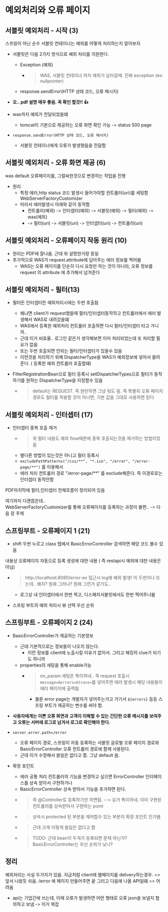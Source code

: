 # 예외처리와 오류 페이지

## 서블릿 예외처리 - 시작 (3)
  
스프링이 아닌 순수 서블릿 컨테이너는 예외를 어떻게 처리하는지 알아보자
  
- 서블릿은 다음 2가지 방식으로 예외 처리를 지원한다.
  - Exception (예외) 
    - > WAS, 서블릿 컨테이너 까지 예외가 날라갈때. 진짜 exception (ex: nullpointer)
  - response.sendError(HTTP 상태 코드, 오류 메시지)

- **오.. pdf 설명 매우 좋음. 꼭 확인 할것!! 👍**

- was까지 예외가 전달되었을떄
  -  tomcat이 기본으로 제공하는 오류 화면 확인 가능 -> status 500 page  
- `response.sendError(HTTP 상태 코드, 오류 메시지)`
  - 서블릿 컨테이너에게 오류가 발생했음을 전달함

## 서블릿 예외처리 - 오류 화면 제공 (6)

was default 오류페이지를, 그럴싸한것으로 변경하는 작업을 진행  

- 원리
  - 특정 에러,http status 코드 발생시 들어가야할 컨트롤러(uri)를 세팅함 WebServerFactoryCustomizer
  - 따라서 에러발생시 아래와 같이 동작함
    - 컨트롤러(예외) -> 인터셉터(예외) -> 서블릿(예외) -> 필터(예외) -> was(예외) 
    - -> 필터(uri) -> 서블릿(uri)  -> 인터셉터(uri)  -> 컨트롤러(uri) 

## 서블릿 예외처리 - 오류페이지 작동 원리 (10)

- 원리는 PDF에 잘나옴. 근데 위 설명한거랑 동일
- 추가적으로 WAS가 request.attribute에 담아주는 에러 정보를 찍어봄
  - WAS는 오류 페이지를 단순히 다시 요청만 하는 것이 아니라, 오류 정보를 request 의 attribute 에
    추가해서 넘겨준다

## 서블릿 예외처리 - 필터(13)

- 필터든 인터셉터든 예외처리시에는 두번 호출됨
  - 왜냐면 client가 request했을때 필터/인터셉터동작하고 컨트롤러에서 에러 발생해서 WAS로 내려갔을떄
  - WAS에서 등록한 예외처리 컨트롤러 호출하면 다시 필터/인터셉터 타고 가니까..
  - 근데 이거 비효율.. 로그인 같은거 생각해보면 이미 처리되었는데 또 처리할 필요가 없음
  - 또는 두번 호출되면 안되는 필터/인터셉터가 있을수 있음
  - 이런것을 처리하기 위해 DispatcherType을 WAS가 예외정보에 넣어서 올려준다. ( 등록한 예외 컨트롤러 호출할떄)

- FilterRegistrationBean으로 필터 등록시 setDispatcherTypes으로 필터가 동작하기를 원하는 DispatcherType을 지정할수 있음
  - > default는 REQUEST. 즉 원만하면 그냥 둬도 됨. 즉 특별히 오류 페이지 경로도 필터를 적용할 것이 아니면, 기본 값을 그대로 사용하면 된다

## 서블릿 예외처리 - 인터셉터 (17)

- 인터셉터 중복 호출 제거
  - > 위 필터 내용도 예외 flow때문에 중복 호출되는것을 제거하는 방법이었음
  - 별다른 방법이 있는것은 아니고 필터 등록시 
  - `excludePathPatterns("/css/**", "*.ico", "/error", "/error-page/**")` 를 이용해서 
  - 에러 처리 컨트롤러 경로 "/error-page/**" 를 exclude해준다. 즉 이경로로는 인터셉터 동작안함

PDF마지막에 필터,인터셉터 전체흐름이 정리되어 있음  
  
여기까지 다괜찮은데..   
WebServerFactoryCustomizer를 통해 오류페이지를 등록하는 과정이 불편.. -> 다음 장 주제

## 스프링부트 - 오류페이지 1 (21)

- shift 두번 누르고 class 탭에서 BasicErrorController 검색하면 해당 코드 볼수 있음
  
내용상 오류페이지 자동으로 등록 생성에 대한 내용 ( 즉 restapi시 예외에 대한 내용은 아님)
  
- > http://localhost:8080/error-ex 접근시 log에 예외 발생! 이 두번이나 뜨는데.. 왜지? 원래 그러나? 원래 그런거 같기도..
  - 로그상 내 인터셉터에서 한번 찍고, 디스패치서블릿에서도 한번 찍어주나봄

- 스프링 부트의 예외 처리시 뷰 선택 우선 순위

## 스프링부트 - 오류페이지 2 (24)

- BasicErrorController가 제공하는 기본정보
  - 근데 기본적으로는 정보들이 나오지 않는다. 
    - 이런 정보를 client에 노출시킬 이유가 없어서. 그리고 해킹의 clue가 되기도 하니까
  - properties의 세팅을 통해 enable가능
    - > on_param 세팅은 특이하네.. 즉 request 호출시 `message=&errors=&trace=`를 넣어주면 에러 발생시 해당 내용들이 에러 페이지에 출력됨
      - 물론 error page는 개발자가 넣어주는거고 거기서 `${errors}` 등등 스프링 부트가 제공하는 변수를 써야 함.

- **사용자에게는 이쁜 오류 화면과 고객이 이해할 수 있는 간단한 오류 메시지를 보여주고 오류는 서버에 로그로 남겨서 로그로 확인해야 한다.**

- `server.error.path=/error` 
  - 오류 페이지 경로, 스프링이 자동 등록하는 서블릿 글로벌 오류 페이지 경로와 BasicErrorController 오류 컨트롤러 경로에 함께 사용된다.
  - 근데 이거 수정해서 쓸일은 없다고 함. 그냥 default 씀.

- 확장 포인트
  - 에러 공통 처리 컨트롤러의 기능을 변경하고 싶으면 ErrorController 인터페이스를 상속 받아서 구현하거나
  - BasicErrorController 상속 받아서 기능을 추가하면 된다.
  - > 즉 @Controller로 등록하기만 하면됨. --> 요거 특이하네. 이미 구현된 컨트롤러를 상속받아서 구현하는 point
  - > 상속시 protected 된 부분을 제어할수 있는 부분이 확장 포인트 인가봄
  - > 근데 크게 이렇게 쓸일은 없다고 함  
  - > TODO: 근데 bean이 두개가 등록되면 문제 아닌가? BasicErrorController는 우선 순위가 낮나?

## 정리

예외처리는 사실 두가지가 있음. 지금처럼 client에 웹페이지를 delivery하는경우. => 앞서 나왔듯 쉬움. /error 에 페이지 만들어주면 끝
그리고 다음에 나올 API일떄 => 어려움

- api는 기업간에 쓰는데, 이때 오류가 발생하면 어떤 형태로 오류 json을 보낼지 협의하고 보냄 -> 이거 복잡